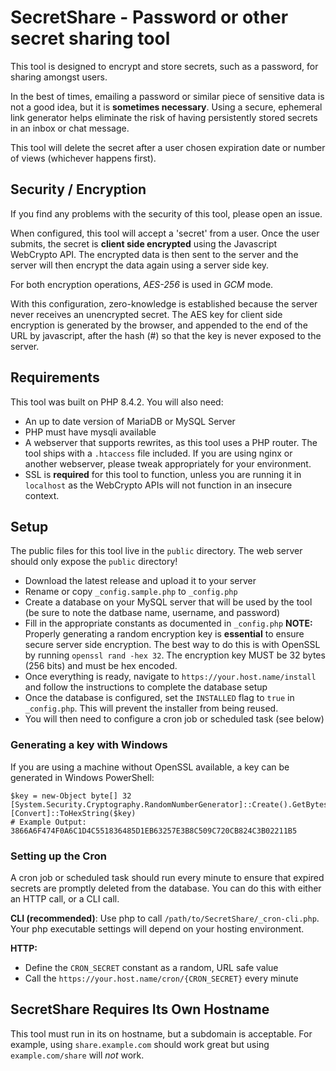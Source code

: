# SecretShare - Password or other secret sharing tool
This tool is designed to encrypt and store secrets, such as a password, for sharing amongst users.

In the best of times, emailing a password or similar piece of sensitive data is not a good idea, but it is **sometimes necessary**. Using a secure, ephemeral link generator helps eliminate the risk of having persistently stored secrets in an inbox or chat message.

This tool will delete the secret after a user chosen expiration date or number of views (whichever happens first).

## Security / Encryption
If you find any problems with the security of this tool, please open an issue.

When configured, this tool will accept a 'secret' from a user. Once the user submits, the secret is **client side encrypted** using the Javascript WebCrypto API. The encrypted data is then sent to the server and the server will then encrypt the data again using a server side key.

For both encryption operations, *AES-256* is used in *GCM* mode.

With this configuration, zero-knowledge is established because the server never receives an unencrypted secret. The AES key for client side encryption is generated by the browser, and appended to the end of the URL by javascript, after the hash (#) so that the key is never exposed to the server.

## Requirements
This tool was built on PHP 8.4.2. You will also need:

- An up to date version of MariaDB or MySQL Server
- PHP must have mysqli available
- A webserver that supports rewrites, as this tool uses a PHP router. The tool ships with a `.htaccess` file included. If you are using nginx or another webserver, please tweak appropriately for your environment.
- SSL is **required** for this tool to function, unless you are running it in `localhost` as the WebCrypto APIs will not function in an insecure context.

## Setup
The public files for this tool live in the `public` directory. The web server should only expose the `public` directory!

- Download the latest release and upload it to your server
- Rename or copy `_config.sample.php` to `_config.php`
- Create a database on your MySQL server that will be used by the tool (be sure to note the datbase name, username, and password)
- Fill in the appropriate constants as documented in `_config.php`
**NOTE:** Properly generating a random encryption key is **essential** to ensure secure server side encryption. The best way to do this is with OpenSSL by running `openssl rand -hex 32`. The encryption key MUST be 32 bytes (256 bits) and must be hex encoded.
- Once everything is ready, navigate to `https://your.host.name/install` and follow the instructions to complete the database setup
- Once the database is configured, set the `INSTALLED` flag to `true` in `_config.php`. This will prevent the installer from being reused.
- You will then need to configure a cron job or scheduled task (see below)

### Generating a key with Windows
If you are using a machine without OpenSSL available, a key can be generated in Windows PowerShell:
```
$key = new-Object byte[] 32
[System.Security.Cryptography.RandomNumberGenerator]::Create().GetBytes($key)
[Convert]::ToHexString($key)
# Example Output: 3866A6F474F0A6C1D4C551836485D1EB63257E3B8C509C720CB824C3B02211B5
```

### Setting up the Cron
A cron job or scheduled task should run every minute to ensure that expired secrets are promptly deleted from the database. You can do this with either an HTTP call, or a CLI call.

**CLI (recommended)**: Use php to call `/path/to/SecretShare/_cron-cli.php`. Your php executable settings will depend on your hosting environment.

**HTTP:**

- Define the `CRON_SECRET` constant as a random, URL safe value
- Call the `https://your.host.name/cron/{CRON_SECRET}` every minute

## SecretShare Requires Its Own Hostname
This tool must run in its on hostname, but a subdomain is acceptable. For example, using `share.example.com` should work great but using `example.com/share` will *not* work.
